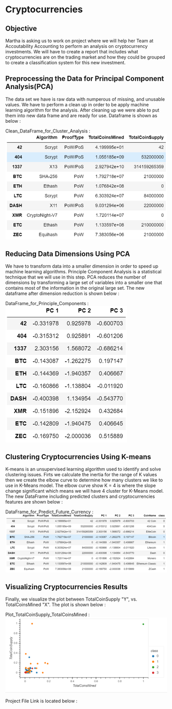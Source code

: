 # Cryptocurrencies

## Objective
Martha is asking us to work on project where we will help her Team at Accoutability Accounting to perform an analysis on cryptocurrency investments. We will have to create a report that includes what cryptocurrencies are on the trading market and how they could be grouped to create a classification system for this new investment.

## Preprocessing the Data for Principal Component Analysis(PCA)
The data set we have is raw data with numperous of missing, and unusable values. We have to perform a clean up in order to be apply machine learning algorithm for the analysis. After cleaning up we were able to put them into new data frame and are ready for use. Dataframe is shown as below :

Clean_DataFrame_for_Cluster_Analysis  : 
 ![alt text][Image1]
  
 [Image1]: https://github.com/ttan0408/Cryptocurrencies/blob/main/DataFrame_Clustering_Algorithm.PNG "Clean_DataFrame_for_Cluster_Analysis"

## Reducing Data Dimensions Using PCA
We have to transform data into a smaller dimension in order to speed up machine learning algorithms. Principle Component Analysis is a statistical technique that we will use in this step. PCA reduces the number of dimensions by transforming a large set of variables into a smaller one that contains most of the information in the original large set. The new dataframe after dimension reduction is shown below :

DataFrame_for_Principle_Components  : 
 ![alt text][Image2]
  
 [Image2]: https://github.com/ttan0408/Cryptocurrencies/blob/main/DataFrame_Principle_Components.PNG "DataFrame_for_Principle_Components"

## Clustering Cryptocurrencies Using K-means
K-means is an unsupervised learning algorithm used to identify and solve clustering issues. Firts we calculate the inertia for the range of K values then we create the elbow curve to determine how many clusters we like to use in K-Means model. The elbow curve show K = 4 is where the slope change significant which means we will have 4 cluster for K-Means model. The new DataFrame including predicted clusters and cryptocurrencies features are shown below :

DataFrame_for_Predict_Future_Currency  : 
 ![alt text][Image3]
  
 [Image3]: https://github.com/ttan0408/Cryptocurrencies/blob/main/DataFrame_Predict_Future_Currency.PNG "DataFrame_for_Predict_Future_Currency"

## Visualizing Cryptocurrencies Results
Finally, we visualize the plot between TotalCoinSupply "Y", vs. TotalCoinsMined "X". The plot is shown below :

Plot_TotalCoinSupply_TotalCoinsMined  : 
 ![alt text][Image4]
  
 [Image4]: https://github.com/ttan0408/Cryptocurrencies/blob/main/Plot.PNG "Plot_TotalCoinSupply_TotalCoinsMined"
 
 Project File Link is located below :
 
 

